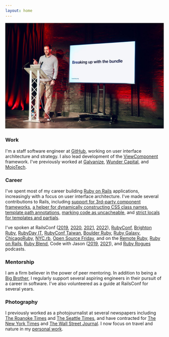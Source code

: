 ```yaml
---
layout: home
---
```


![Joel standing on a stage next to a TV on a stand with a presentation slide that says "Breaking up with the bundle"](/img/about/speaking.jpg)

### Work

I'm a staff software engineer at [GitHub](https://github.com/joelhawksley), working on user interface architecture and strategy. I also lead development of the [ViewComponent](https://github.com/github/view_component) framework. I've previously worked at [Galvanize](https://www.galvanize.com/), [Wunder Capital](https://www.wundercapital.com), and [MojoTech](https://www.mojotech.com).

### Career

I've spent most of my career building [Ruby on Rails](https://rubyonrails.org/) applications, increasingly with a focus on user interface architecture. I've made several contributions to Rails, including [support for 3rd-party component frameworks](https://github.com/rails/rails/pull/36388), [a helper for dynamically constructing CSS class names](https://github.com/rails/rails/pull/37918), [template path annotations](https://github.com/rails/rails/pull/38848), [marking code as uncacheable](https://github.com/rails/rails/pull/42365), and [strict locals for templates and partials](https://github.com/rails/rails/pull/45602).

I've spoken at RailsConf ([2019](https://youtu.be/y5Z5a6QdA-M), [2020](https://youtu.be/YVYRus_2KZM), [2021](https://www.youtube.com/watch?v=QoetqsBCsbE), [2022](https://www.youtube.com/watch?v=21QG19Zy_g0)), [RubyConf](https://www.youtube.com/watch?v=vynyFGOZOZ8), [Brighton Ruby](https://brightonruby.com/2022/breaking-up-with-the-bundle-joel-hawksley/), [RubyDay IT](https://www.youtube.com/watch?v=CyN1pdmBCtc), [RubyConf Taiwan](https://www.youtube.com/watch?v=MGAs0QALAiM), [Boulder Ruby](https://boulder-ruby.org/), [Ruby Galaxy](https://rubygalaxy.io/talks), [ChicagoRuby](https://chicagoruby.org), [NYC.rb](https://www.meetup.com/NYC-rb/events/jghpgsydcdbmb/), [Open Source Friday](https://www.youtube.com/watch?v=v-mrsmxVy5U), and on the [Remote Ruby](https://remoteruby.transistor.fm/125), [Ruby on Rails](https://5by5.tv/rubyonrails/276), [Ruby Blend](https://radiopublic.com/the-ruby-blend-WDewaV/s1!9aab9), Code with Jason ([2019](https://www.codewithjason.com/podcast/9478227-088-viewcomponent-with-joel-hawksley-of-github/), [2021](https://www.codewithjason.com/podcast/9936046-130-viewcomponent-with-joel-hawksley-staff-engineer-at-github/)), and [Ruby Rogues](https://devchat.tv/ruby-rogues/rr-461-rethinking-the-view-layer-with-components-with-joel-hawksley/) podcasts.

### Mentorship

I am a firm believer in the power of peer mentoring. In addition to being a [Big Brother](https://biglittlecolorado.org/), I regularly support several aspiring engineers in their pursuit of a career in software. I've also volunteered as a guide at RailsConf for several years.

### Photography

I previously worked as a photojournalist at several newspapers including [The Roanoke Times](https://roanoke.com/) and [The Seattle Times](https://www.seattletimes.com/), and have contracted for [The New York Times](https://www.nytimes.com) and [The Wall Street Journal](https://www.wsj.com). I now focus on travel and nature in my [personal work](https://www.hawksleyvisuals.com).
